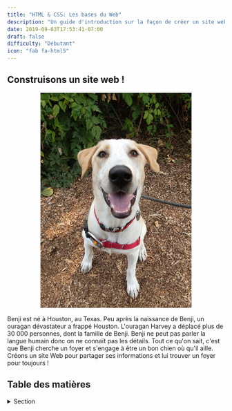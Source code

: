 ```yaml
---
title: "HTML & CSS: Les bases du Web"
description: "Un guide d'introduction sur la façon de créer un site web simple à partir de zéro"
date: 2019-09-03T17:53:41-07:00
draft: false
difficulty: "Débutant"
icon: "fab fa-html5"
---
```


## Construisons un site web !

<p style="text-align: center; "><img src="media/meet-benji-sm.jpg?classes=border,shadow" alt="Benji le chien" width="350"/></p>

Benji est né à Houston, au Texas. Peu après la naissance de Benji, un ouragan dévastateur a frappé Houston. L'ouragan Harvey a déplacé plus de 30 000 personnes, dont la famille de Benji. Benji ne peut pas parler la langue humain donc on ne connaït pas les détails. Tout ce qu'on sait, c'est que Benji cherche un foyer et s'engage à être un bon chien où qu'il aille. Créons un site Web pour partager ses informations et lui trouver un foyer pour toujours !

## Table des matières

<details>
<summary>Section</summary>
{{% children /%}}
</details>
